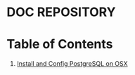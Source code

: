 DOC REPOSITORY
==============

Table of Contents
=================

 1. [Install and Config PostgreSQL on OSX](https://github.com/davidgchaves/doc-repository/tree/master/INSTALL-AND-CONFIG-POSTGRESQL-ON-OSX.md)
